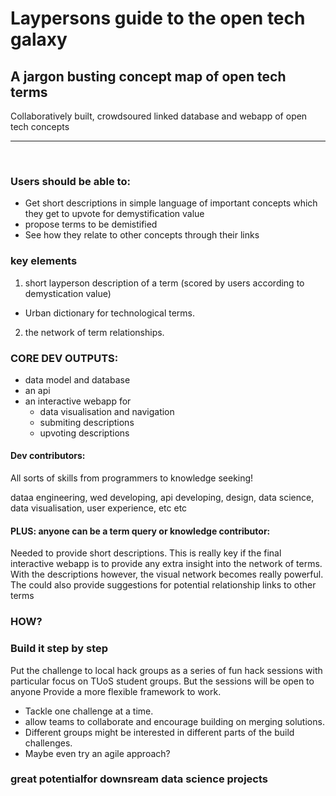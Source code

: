 # Laypersons guide to the open tech galaxy
## A jargon busting concept map of open tech terms

Collaboratively built, crowdsoured linked database and webapp of open tech concepts

***

<br>

### Users should be able to:
- Get short descriptions in simple language of important concepts which they get to upvote for demystification value
- propose terms to be demistified
- See how they relate to other concepts through their links 

### key elements
1. short layperson description of a term (scored by users according to demystication value)
- Urban dictionary for technological terms.
2. the network of term relationships.

### CORE DEV OUTPUTS:
- data model and database
- an api
- an interactive webapp for
  - data visualisation and navigation
  - submiting descriptions
  - upvoting descriptions

#### Dev contributors:
All sorts of skills from programmers to knowledge seeking!

dataa engineering, wed developing, api developing, design, data science, data visualisation, user experience, etc etc


#### PLUS: anyone can be a term query or knowledge contributor:
Needed to provide short descriptions. This is really key if the final interactive webapp is to provide any extra insight into the network of terms. With the descriptions however, the visual network becomes really powerful. The could also provide suggestions for potential relationship links to other terms

### HOW?
### Build it step by step

Put the challenge to local hack groups as a series of fun hack sessions with particular focus on TUoS student groups. But the sessions will be open to anyone Provide a more flexible framework to work. 
- Tackle one challenge at a time.
- allow teams to collaborate and encourage building on merging solutions. 
- Different groups might be interested in different parts of the build challenges. 
- Maybe even try an agile approach?






### great potentialfor downsream data science projects

